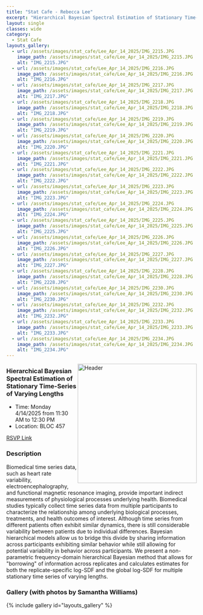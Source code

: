 ```yaml
---
title: "Stat Cafe - Rebecca Lee"
excerpt: "Hierarchical Bayesian Spectral Estimation of Stationary Time-Series of Varying Lengths"
layout: single
classes: wide
category: 
  - Stat Cafe
layouts_gallery:
  - url: /assets/images/stat_cafe/Lee_Apr_14_2025/IMG_2215.JPG
    image_path: /assets/images/stat_cafe/Lee_Apr_14_2025/IMG_2215.JPG
    alt: "IMG_2215.JPG"
  - url: /assets/images/stat_cafe/Lee_Apr_14_2025/IMG_2216.JPG
    image_path: /assets/images/stat_cafe/Lee_Apr_14_2025/IMG_2216.JPG
    alt: "IMG_2216.JPG"
  - url: /assets/images/stat_cafe/Lee_Apr_14_2025/IMG_2217.JPG
    image_path: /assets/images/stat_cafe/Lee_Apr_14_2025/IMG_2217.JPG
    alt: "IMG_2217.JPG"
  - url: /assets/images/stat_cafe/Lee_Apr_14_2025/IMG_2218.JPG
    image_path: /assets/images/stat_cafe/Lee_Apr_14_2025/IMG_2218.JPG
    alt: "IMG_2218.JPG"
  - url: /assets/images/stat_cafe/Lee_Apr_14_2025/IMG_2219.JPG
    image_path: /assets/images/stat_cafe/Lee_Apr_14_2025/IMG_2219.JPG
    alt: "IMG_2219.JPG"
  - url: /assets/images/stat_cafe/Lee_Apr_14_2025/IMG_2220.JPG
    image_path: /assets/images/stat_cafe/Lee_Apr_14_2025/IMG_2220.JPG
    alt: "IMG_2220.JPG"
  - url: /assets/images/stat_cafe/Lee_Apr_14_2025/IMG_2221.JPG
    image_path: /assets/images/stat_cafe/Lee_Apr_14_2025/IMG_2221.JPG
    alt: "IMG_2221.JPG"
  - url: /assets/images/stat_cafe/Lee_Apr_14_2025/IMG_2222.JPG
    image_path: /assets/images/stat_cafe/Lee_Apr_14_2025/IMG_2222.JPG
    alt: "IMG_2222.JPG"
  - url: /assets/images/stat_cafe/Lee_Apr_14_2025/IMG_2223.JPG
    image_path: /assets/images/stat_cafe/Lee_Apr_14_2025/IMG_2223.JPG
    alt: "IMG_2223.JPG"
  - url: /assets/images/stat_cafe/Lee_Apr_14_2025/IMG_2224.JPG
    image_path: /assets/images/stat_cafe/Lee_Apr_14_2025/IMG_2224.JPG
    alt: "IMG_2224.JPG"
  - url: /assets/images/stat_cafe/Lee_Apr_14_2025/IMG_2225.JPG
    image_path: /assets/images/stat_cafe/Lee_Apr_14_2025/IMG_2225.JPG
    alt: "IMG_2225.JPG"
  - url: /assets/images/stat_cafe/Lee_Apr_14_2025/IMG_2226.JPG
    image_path: /assets/images/stat_cafe/Lee_Apr_14_2025/IMG_2226.JPG
    alt: "IMG_2226.JPG"
  - url: /assets/images/stat_cafe/Lee_Apr_14_2025/IMG_2227.JPG
    image_path: /assets/images/stat_cafe/Lee_Apr_14_2025/IMG_2227.JPG
    alt: "IMG_2227.JPG"
  - url: /assets/images/stat_cafe/Lee_Apr_14_2025/IMG_2228.JPG
    image_path: /assets/images/stat_cafe/Lee_Apr_14_2025/IMG_2228.JPG
    alt: "IMG_2228.JPG"
  - url: /assets/images/stat_cafe/Lee_Apr_14_2025/IMG_2230.JPG
    image_path: /assets/images/stat_cafe/Lee_Apr_14_2025/IMG_2230.JPG
    alt: "IMG_2230.JPG"
  - url: /assets/images/stat_cafe/Lee_Apr_14_2025/IMG_2232.JPG
    image_path: /assets/images/stat_cafe/Lee_Apr_14_2025/IMG_2232.JPG
    alt: "IMG_2232.JPG"
  - url: /assets/images/stat_cafe/Lee_Apr_14_2025/IMG_2233.JPG
    image_path: /assets/images/stat_cafe/Lee_Apr_14_2025/IMG_2233.JPG
    alt: "IMG_2233.JPG"
  - url: /assets/images/stat_cafe/Lee_Apr_14_2025/IMG_2234.JPG
    image_path: /assets/images/stat_cafe/Lee_Apr_14_2025/IMG_2234.JPG
    alt: "IMG_2234.JPG"
---
```



<img src="https://github.com/tamusgsa/tamusgsa.github.io/blob/master/assets/images/stat_cafe/Lee_Apr_14_2025/IMG_2229.JPG?raw=true" alt="Header" width="315" style="float: right;"/> 



### Hierarchical Bayesian Spectral Estimation of Stationary Time-Series of Varying Lengths

- Time: Monday 4/14/2025 from 11:30 AM to 12:30 PM
- Location: BLOC 457


[RSVP Link](<https://urldefense.com/v3/__https://forms.gle/YdWGzX3ZdUyRX8e58__;!!KwNVnqRv!EkBfnxsoRviDiTfN7M5oekno7F6dDPfMUfNAZDlXwBrvCqUazsrD3nH3d4Y9Ef7hpbNh-jsH41XLtvoLuxH1yw$>)

### Description
Biomedical time series data, such as heart rate variability, electroencephalography, and functional magnetic resonance imaging, provide important indirect measurements of physiological processes underlying health. Biomedical studies typically collect time series data from multiple participants to characterize the relationship among underlying biological processes, treatments, and health outcomes of interest. Although time series from different patients often exhibit similar dynamics, there is still considerable variability between patients due to individual differences. Bayesian hierarchical models allow us to bridge this divide by sharing information across participants exhibiting similar behavior while still allowing for potential variability in behavior across participants. We present a non-parametric frequency-domain hierarchical Bayesian method that allows for "borrowing" of information across replicates and calculates estimates for both the replicate-specific log-SDF and the global log-SDF for multiple stationary time series of varying lengths.


<!--
### Presentation
<iframe src="https://drive.google.com/file/d/1tN9MfS-UIcedYkMafjpg1VxsRcSM0t8T/preview" width="640" height="480" allow="autoplay"></iframe>
-->

<!--
### Recording
<iframe width="560" height="315" src="https://www.youtube.com/embed/4k2Cp6_qF8w?si=KPxNBAuZWUIRiC9M" title="YouTube video player" frameborder="0" allow="accelerometer; autoplay; clipboard-write; encrypted-media; gyroscope; picture-in-picture; web-share" referrerpolicy="strict-origin-when-cross-origin" allowfullscreen></iframe>
-->


### Gallery (with photos by Samantha Williams)

{% include gallery id="layouts_gallery" %}

